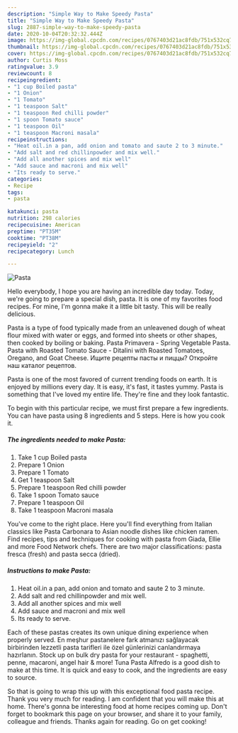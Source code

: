```yaml
---
description: "Simple Way to Make Speedy Pasta"
title: "Simple Way to Make Speedy Pasta"
slug: 2887-simple-way-to-make-speedy-pasta
date: 2020-10-04T20:32:32.444Z
image: https://img-global.cpcdn.com/recipes/0767403d21ac8fdb/751x532cq70/pasta-recipe-main-photo.jpg
thumbnail: https://img-global.cpcdn.com/recipes/0767403d21ac8fdb/751x532cq70/pasta-recipe-main-photo.jpg
cover: https://img-global.cpcdn.com/recipes/0767403d21ac8fdb/751x532cq70/pasta-recipe-main-photo.jpg
author: Curtis Moss
ratingvalue: 3.9
reviewcount: 8
recipeingredient:
- "1 cup Boiled pasta"
- "1 Onion"
- "1 Tomato"
- "1 teaspoon Salt"
- "1 teaspoon Red chilli powder"
- "1 spoon Tomato sauce"
- "1 teaspoon Oil"
- "1 teaspoon Macroni masala"
recipeinstructions:
- "Heat oil.in a pan, add onion and tomato and saute 2 to 3 minute."
- "Add salt and red chillinpowder and mix well."
- "Add all another spices and mix well"
- "Add sauce and macroni and mix well"
- "Its ready to serve."
categories:
- Recipe
tags:
- pasta

katakunci: pasta 
nutrition: 298 calories
recipecuisine: American
preptime: "PT35M"
cooktime: "PT38M"
recipeyield: "2"
recipecategory: Lunch

---
```



![Pasta](https://img-global.cpcdn.com/recipes/0767403d21ac8fdb/751x532cq70/pasta-recipe-main-photo.jpg)

Hello everybody, I hope you are having an incredible day today. Today, we're going to prepare a special dish, pasta. It is one of my favorites food recipes. For mine, I'm gonna make it a little bit tasty. This will be really delicious.

Pasta is a type of food typically made from an unleavened dough of wheat flour mixed with water or eggs, and formed into sheets or other shapes, then cooked by boiling or baking. Pasta Primavera - Spring Vegetable Pasta. Pasta with Roasted Tomato Sauce - Ditalini with Roasted Tomatoes, Oregano, and Goat Cheese. Ищите рецепты пасты и пиццы? Откройте наш каталог рецептов.

Pasta is one of the most favored of current trending foods on earth. It is enjoyed by millions every day. It is easy, it's fast, it tastes yummy. Pasta is something that I've loved my entire life. They're fine and they look fantastic.


To begin with this particular recipe, we must first prepare a few ingredients. You can have pasta using 8 ingredients and 5 steps. Here is how you cook it.

<!--inarticleads1-->

##### The ingredients needed to make Pasta:

1. Take 1 cup Boiled pasta
1. Prepare 1 Onion
1. Prepare 1 Tomato
1. Get 1 teaspoon Salt
1. Prepare 1 teaspoon Red chilli powder
1. Take 1 spoon Tomato sauce
1. Prepare 1 teaspoon Oil
1. Take 1 teaspoon Macroni masala


You&#39;ve come to the right place. Here you&#39;ll find everything from Italian classics like Pasta Carbonara to Asian noodle dishes like chicken ramen. Find recipes, tips and techniques for cooking with pasta from Giada, Ellie and more Food Network chefs. There are two major classifications: pasta fresca (fresh) and pasta secca (dried). 

<!--inarticleads2-->

##### Instructions to make Pasta:

1. Heat oil.in a pan, add onion and tomato and saute 2 to 3 minute.
1. Add salt and red chillinpowder and mix well.
1. Add all another spices and mix well
1. Add sauce and macroni and mix well
1. Its ready to serve.


Each of these pastas creates its own unique dining experience when properly served. En meşhur pastanelere fark atmanızı sağlayacak birbirinden lezzetli pasta tarifleri ile özel günlerinizi canlandırmaya hazırlanın. Stock up on bulk dry pasta for your restaurant - spaghetti, penne, macaroni, angel hair &amp; more! Tuna Pasta Alfredo is a good dish to make at this time. It is quick and easy to cook, and the ingredients are easy to source. 

So that is going to wrap this up with this exceptional food pasta recipe. Thank you very much for reading. I am confident that you will make this at home. There's gonna be interesting food at home recipes coming up. Don't forget to bookmark this page on your browser, and share it to your family, colleague and friends. Thanks again for reading. Go on get cooking!
